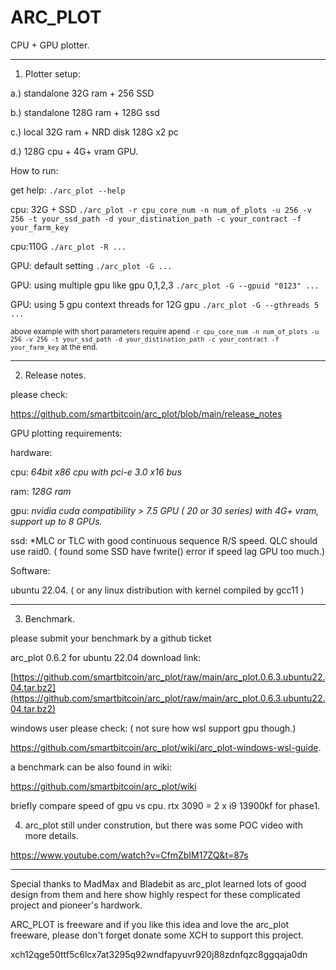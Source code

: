 # ARC_PLOT
CPU + GPU plotter.

-----------------------------------------------------------------------------------------------------------
1. Plotter setup:

a.) standalone 32G ram + 256 SSD

b.) standalone 128G ram + 128G ssd

c.) local 32G ram + NRD disk 128G x2 pc 

d.) 128G cpu + 4G+ vram GPU.

How to run:

get help:  ```./arc_plot --help```

cpu: 32G + SSD  ```./arc_plot -r cpu_core_num -n num_of_plots -u 256 -v 256 -t your_ssd_path -d your_distination_path -c your_contract -f your_farm_key```

cpu:110G  ```./arc_plot -R ...```

GPU: default setting ```./arc_plot -G ...```

GPU: using multiple gpu like gpu 0,1,2,3   ```./arc_plot -G --gpuid "0123" ...```

GPU: using 5 gpu context threads for 12G gpu   ```./arc_plot -G --gthreads 5 ...```

<sup> above example with short parameters require apend ```-r cpu_core_num -n num_of_plots -u 256 -v 256 -t your_ssd_path -d your_distination_path -c your_contract -f your_farm_key``` at the end.</sup> 

-----------------------------------------------------------------------------------------------------------
2. Release notes.

please check: 

https://github.com/smartbitcoin/arc_plot/blob/main/release_notes


GPU plotting requirements:

hardware:

cpu: *64bit x86 cpu with pci-e 3.0 x16 bus*

ram: *128G ram*

gpu: *nvidia cuda compatibility > 7.5 GPU ( 20 or 30 series) with 4G+ vram,  support up to 8 GPUs.*

ssd: *MLC or TLC with good continuous sequence R/S speed. QLC should use raid0. ( found some SSD have fwrite() error if speed lag GPU too much.) 

Software:

ubuntu 22.04. ( or any linux distribution with kernel compiled by gcc11 )


-----------------------------------------------------------------------------------------------------------
3. Benchmark.

please submit your benchmark by a github ticket 

arc_plot 0.6.2 for ubuntu 22.04 download link:

[https://github.com/smartbitcoin/arc_plot/raw/main/arc_plot.0.6.3.ubuntu22.04.tar.bz2](https://github.com/smartbitcoin/arc_plot/raw/main/arc_plot.0.6.3.ubuntu22.04.tar.bz2)

windows user please check: ( not sure how wsl support gpu though.)

https://github.com/smartbitcoin/arc_plot/wiki/arc_plot-windows-wsl-guide.

a benchmark can be also found in wiki:

https://github.com/smartbitcoin/arc_plot/wiki

briefly compare speed of gpu vs cpu.  rtx 3090 = 2 x i9 13900kf for phase1.

4. arc_plot still under constrution, but there was some POC video with more details.

https://www.youtube.com/watch?v=CfmZbIM17ZQ&t=87s


-----------------------------------------------------------------------------------------------------------

Special thanks to MadMax and Bladebit as arc_plot learned lots of good design from them and here show highly respect for these complicated project and pioneer's hardwork.

ARC_PLOT is freeware and if you like this idea and love the arc_plot freeware, please don't forget donate some XCH to support this project.

xch12qge50ttf5c6lcx7at3295q92wndfapyuvr920j88zdnfqzc8ggqaja0dn
